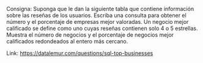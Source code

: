 Consigna: Suponga que le dan la siguiente tabla que contiene información sobre las reseñas de los usuarios. Escriba una consulta para obtener el número y el porcentaje
de empresas mejor valoradas. Un negocio mejor calificado se define como uno cuyas reseñas contienen solo 4 o 5 estrellas.
Muestra el número de negocios y el porcentaje de negocios mejor calificados redondeados al entero más cercano.

Link: 
https://datalemur.com/questions/sql-top-businesses
